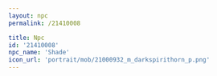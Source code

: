 ```yaml
---
layout: npc
permalink: /21410008

title: Npc
id: '21410008'
npc_name: 'Shade'
icon_url: 'portrait/mob/21000932_m_darkspirithorn_p.png'
---
```


